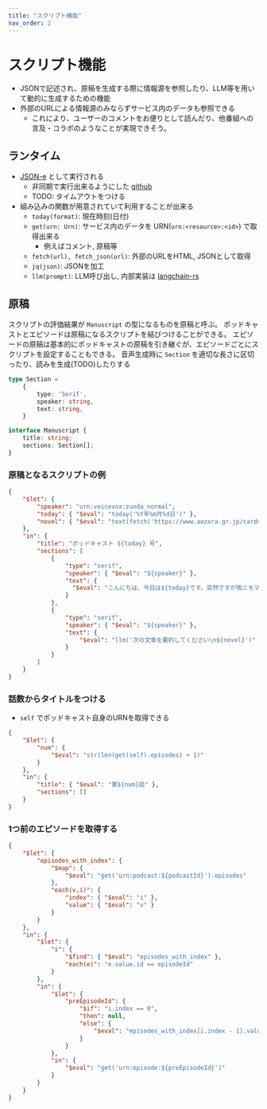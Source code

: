 ```yaml
---
title: "スクリプト機能"
nav_order: 2
---
```


# スクリプト機能

- JSONで記述され、原稿を生成する際に情報源を参照したり、LLM等を用いて動的に生成するための機能  
- 外部のURLによる情報源のみならずサービス内のデータも参照できる
  - これにより、ユーザーのコメントをお便りとして読んだり、他番組への言及・コラボのようなことが実現できそう。

## ランタイム

- [JSON-e](https://json-e.js.org/introduction.html) として実行される
  - 非同期で実行出来るようにした [github](https://github.com/wakame-tech/json-e/tree/fix-pub-context)
  - TODO: タイムアウトをつける
- 組み込みの関数が用意されていて利用することが出来る
  - `today(format)`: 現在時刻(日付)
  - `get(urn: Urn)`: サービス内のデータを URN(`urn:<resource>:<id>`) で取得出来る
    - 例えばコメント, 原稿等
  - `fetch(url), fetch_json(url)`: 外部のURLをHTML, JSONとして取得
  - `jq(json)`: JSONを加工
  - `llm(prompt)`: LLM呼び出し, 内部実装は [langchain-rs](https://github.com/Abraxas-365/langchain-rust)

## 原稿

スクリプトの評価結果が `Manuscript` の型になるものを原稿と呼ぶ。
ポッドキャストとエピソードは原稿になるスクリプトを結びつけることができる。
エピソードの原稿は基本的にポッドキャストの原稿を引き継ぐが、エピソードごとにスクリプトを設定することもできる。
音声生成時に `Section` を適切な長さに区切ったり、読みを生成(TODO)したりする

```typescript
type Section =
    {
        type: 'Serif',
        speaker: string,
        text: string,
    }

interface Manuscript {
    title: string;
    sections: Section[];
}
```

### 原稿となるスクリプトの例

```json
{
    "$let": {
        "speaker": "urn:voicevox:zunda_normal",
        "today": { "$eval": "today('%Y年%m月%d日')" },
        "novel": { "$eval": "text(fetch('https://www.aozora.gr.jp/cards/000081/files/45630_23908.html'))" }
    },
    "in": {
        "title": "ポッドキャスト ${today} 号",
        "sections": [
            {
                "type": "serif",
                "speaker": { "$eval": "${speaker}" },
                "text": {
                  "$eval": "こんにちは、今日は${today}です。突然ですが雨ニモマケズの概要を話します。"
                }
            },
            {
                "type": "serif",
                "speaker": { "$eval": "${speaker}" },
                "text": {
                    "$eval": "llm('次の文章を要約してください\n${novel}')"
                }
            }
        ]
    }
}
```

### 話数からタイトルをつける

- `self` でポッドキャスト自身のURNを取得できる

```json
{
    "$let": {
        "num": {
            "$eval": "str(len(get(self).episodes) + 1)"
        }
    },
    "in": {
        "title": { "$eval": "第${num}話" },
        "sections": []
    }
}
```

### 1つ前のエピソードを取得する

```json
{
    "$let": {
        "episodes_with_index": {
            "$map": {
                "$eval": "get('urn:podcast:${podcastId}').episodes"
            },
            "each(v,i)": {
                "index": { "$eval": "i" },
                "value": { "$eval": "v" }
            }
        }
    },
    "in": {
        "$let": {
            "i": {
                "$find": { "$eval": "episodes_with_index" },
                "each(e)": "e.value.id == episodeId"
            }
        },
        "in": {
            "$let": {
                "preEpisodeId": {
                    "$if": "i.index == 0",
                    "then": null,
                    "else": {
                        "$eval": "episodes_with_index[i.index - 1].value.id"
                    }
                }
            },
            "in": {
                "$eval": "get('urn:episode:${preEpisodeId}')"
            }
        }
    }
}
```
